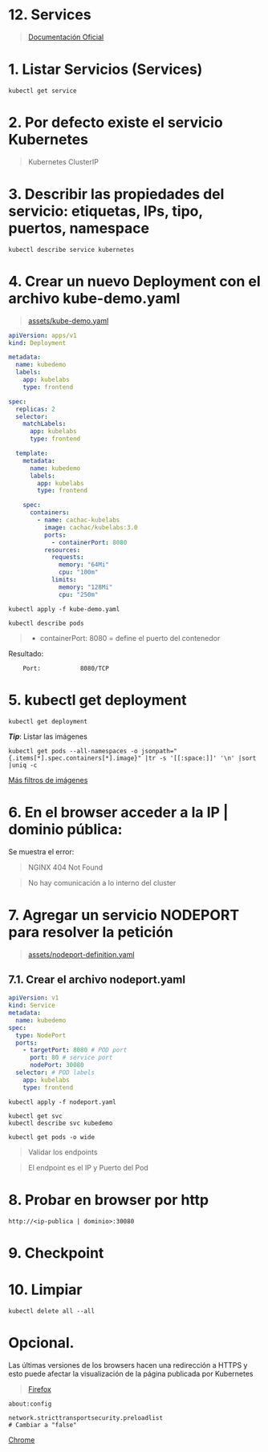 # 12. Services <!-- omit in toc -->

> [Documentación Oficial](https://kubernetes.io/docs/concepts/services-networking/service/)

# 1. Listar Servicios (Services)
```vim
kubectl get service
```

# 2. Por defecto existe el servicio Kubernetes
> Kubernetes ClusterIP

# 3. Describir las propiedades del servicio: etiquetas, IPs, tipo, puertos, namespace
```vim
kubectl describe service kubernetes
```
# 4. Crear un nuevo Deployment con el archivo kube-demo.yaml
> [assets/kube-demo.yaml](./assets/kube-demo.yml)


```yaml
apiVersion: apps/v1
kind: Deployment

metadata:
  name: kubedemo
  labels:
    app: kubelabs
    type: frontend

spec:
  replicas: 2
  selector:
    matchLabels:
      app: kubelabs
      type: frontend

  template:
    metadata:
      name: kubedemo
      labels:
        app: kubelabs
        type: frontend

    spec:
      containers:
        - name: cachac-kubelabs
          image: cachac/kubelabs:3.0
          ports:
            - containerPort: 8080
          resources:
            requests:
              memory: "64Mi"
              cpu: "100m"
            limits:
              memory: "128Mi"
              cpu: "250m"

```

```vim
kubectl apply -f kube-demo.yaml

kubectl describe pods
```

> - containerPort: 8080 = define el puerto del contenedor

Resultado:
```
    Port:           8080/TCP
```

# 5. kubectl get deployment
```vim
kubectl get deployment
```

***Tip***: Listar las imágenes
```vim
kubectl get pods --all-namespaces -o jsonpath="{.items[*].spec.containers[*].image}" |tr -s '[[:space:]]' '\n' |sort |uniq -c
```

[Más filtros de imágenes](https://kubernetes.io/docs/tasks/access-application-cluster/list-all-running-container-images/)
# 6. En el browser acceder a la IP | dominio pública:

Se muestra el error:

> NGINX 404 Not Found

> No hay comunicación a lo interno del cluster

# 7. Agregar un servicio NODEPORT para resolver la petición
> [assets/nodeport-definition.yaml](./assets/nodeport-definition.yml)

## 7.1. Crear el archivo nodeport.yaml
```yaml
apiVersion: v1
kind: Service
metadata:
  name: kubedemo
spec:
  type: NodePort
  ports:
    - targetPort: 8080 # POD port
      port: 80 # service port
      nodePort: 30080
  selector: # POD labels
    app: kubelabs
    type: frontend
```


```vim
kubectl apply -f nodeport.yaml

kubectl get svc
kubectl describe svc kubedemo

kubectl get pods -o wide
```
> Validar los endpoints

> El endpoint es el IP y Puerto del Pod

# 8. Probar en browser por http
```vim
http://<ip-publica | dominio>:30080
```
# 9. Checkpoint
# 10. Limpiar
```k
kubectl delete all --all
```

# Opcional.
Las últimas versiones de los browsers hacen una redirección a HTTPS y esto puede afectar la visualización de la página publicada por Kubernetes

> [Firefox](https://stackoverflow.com/questions/30532471/firefox-redirects-to-https)
```
about:config

network.stricttransportsecurity.preloadlist
# Cambiar a "false"

```



[Chrome](https://howchoo.com/chrome/stop-chrome-from-automatically-redirecting-https#open-hsts-settings-in-net-internals-in-chrome)
